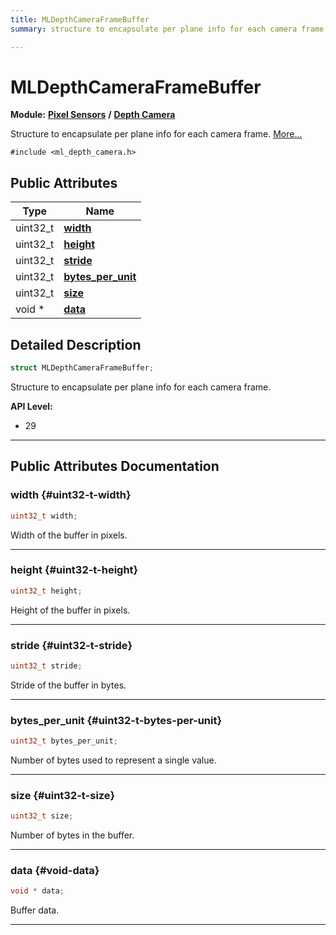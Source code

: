 ```yaml
---
title: MLDepthCameraFrameBuffer
summary: structure to encapsulate per plane info for each camera frame. 

---
```


# MLDepthCameraFrameBuffer

**Module:** **[Pixel Sensors](/api-ref/api/Modules/group___pixel_sensors/group___pixel_sensors.md)** **/** **[Depth Camera](/api-ref/api/Modules/group___pixel_sensors/group___d_cam/group___d_cam.md)**



Structure to encapsulate per plane info for each camera frame.  [More...](#detailed-description)


`#include <ml_depth_camera.h>`

## Public Attributes

| Type           | Name           |
| -------------- | -------------- |
| uint32_t | **[width](/api-ref/api/Modules/group___pixel_sensors/group___d_cam/struct_m_l_depth_camera_frame_buffer.md#uint32-t-width)**  |
| uint32_t | **[height](/api-ref/api/Modules/group___pixel_sensors/group___d_cam/struct_m_l_depth_camera_frame_buffer.md#uint32-t-height)**  |
| uint32_t | **[stride](/api-ref/api/Modules/group___pixel_sensors/group___d_cam/struct_m_l_depth_camera_frame_buffer.md#uint32-t-stride)**  |
| uint32_t | **[bytes_per_unit](/api-ref/api/Modules/group___pixel_sensors/group___d_cam/struct_m_l_depth_camera_frame_buffer.md#uint32-t-bytes-per-unit)**  |
| uint32_t | **[size](/api-ref/api/Modules/group___pixel_sensors/group___d_cam/struct_m_l_depth_camera_frame_buffer.md#uint32-t-size)**  |
| void * | **[data](/api-ref/api/Modules/group___pixel_sensors/group___d_cam/struct_m_l_depth_camera_frame_buffer.md#void-data)**  |

## Detailed Description

```cpp
struct MLDepthCameraFrameBuffer;
```

Structure to encapsulate per plane info for each camera frame. 




**API Level:**
  * 29




-----------
## Public Attributes Documentation

### width {#uint32-t-width}

```cpp
uint32_t width;
```


Width of the buffer in pixels. 





-----------

### height {#uint32-t-height}

```cpp
uint32_t height;
```


Height of the buffer in pixels. 





-----------

### stride {#uint32-t-stride}

```cpp
uint32_t stride;
```


Stride of the buffer in bytes. 





-----------

### bytes_per_unit {#uint32-t-bytes-per-unit}

```cpp
uint32_t bytes_per_unit;
```


Number of bytes used to represent a single value. 





-----------

### size {#uint32-t-size}

```cpp
uint32_t size;
```


Number of bytes in the buffer. 





-----------

### data {#void-data}

```cpp
void * data;
```


Buffer data. 





-----------

